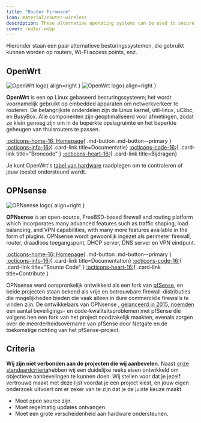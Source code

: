 ```yaml
---
title: "Router Firmware"
icon: material/router-wireless
description: These alternative operating systems can be used to secure your router or Wi-Fi access point.
cover: router.webp
---
```


Hieronder staan een paar alternatieve besturingssystemen, die gebruikt kunnen worden op routers, Wi-Fi access points, enz.

## OpenWrt

<div class="admonition recommendation" markdown>

![OpenWrt logo](assets/img/router/openwrt.svg#only-light){ align=right }
![OpenWrt logo](assets/img/router/openwrt-dark.svg#only-dark){ align=right }

**OpenWrt** is een op Linux gebaseerd besturingssysteem; het wordt voornamelijk gebruikt op embedded apparaten om netwerkverkeer te routeren. De belangrijkste onderdelen zijn de Linux kernel, util-linux, uClibc, en BusyBox. Alle componenten zijn geoptimaliseerd voor afmetingen, zodat ze klein genoeg zijn om in de beperkte opslagruimte en het beperkte geheugen van thuisrouters te passen.

[:octicons-home-16: Homepage](https://openwrt.org){ .md-button .md-button--primary }
[:octicons-info-16:](https://openwrt.org/docs/start){ .card-link title=Documentatie}
[:octicons-code-16:](https://github.com/openwrt/openwrt){ .card-link title="Broncode" }
[:octicons-heart-16:](https://openwrt.org/donate){ .card-link title=Bijdragen}

</details>

</div>

Je kunt OpenWrt's [tabel van hardware](https://openwrt.org/toh/start) raadplegen om te controleren of jouw toestel ondersteund wordt.

## OPNsense

<div class="admonition recommendation" markdown>

![OPNsense logo](assets/img/router/opnsense.svg){ align=right }

**OPNsense** is an open-source, FreeBSD-based firewall and routing platform which incorporates many advanced features such as traffic shaping, load balancing, and VPN capabilities, with many more features available in the form of plugins. OPNsense wordt gewoonlijk ingezet als perimeter firewall, router, draadloos toegangspunt, DHCP server, DNS server en VPN eindpunt.

[:octicons-home-16: Homepage](https://opnsense.org){ .md-button .md-button--primary }
[:octicons-info-16:](https://docs.opnsense.org/index.html){ .card-link title=Documentation}
[:octicons-code-16:](https://github.com/opnsense){ .card-link title="Source Code" }
[:octicons-heart-16:](https://opnsense.org/donate){ .card-link title=Contribute }

</details>

</div>

OPNsense werd oorspronkelijk ontwikkeld als een fork van [pfSense](https://en.wikipedia.org/wiki/PfSense), en beide projecten staan bekend als vrije en betrouwbare firewall-distributies die mogelijkheden bieden die vaak alleen in dure commerciële firewalls te vinden zijn. De ontwikkelaars van OPNsense [, gelanceerd in 2015, noemden](https://docs.opnsense.org/history/thefork.html) een aantal beveiligings- en code-kwaliteitsproblemen met pfSense die volgens hen een fork van het project noodzakelijk maakten, evenals zorgen over de meerderheidsovername van pfSense door Netgate en de toekomstige richting van het pfSense-project.

## Criteria

**Wij zijn niet verbonden aan de projecten die wij aanbevelen.** Naast [onze standaardcriteria](about/criteria.md)hebben wij een duidelijke reeks eisen ontwikkeld om objectieve aanbevelingen te kunnen doen. Wij stellen voor dat je jezelf vertrouwd maakt met deze lijst voordat je een project kiest, en jouw eigen onderzoek uitvoert om er zeker van te zijn dat je de juiste keuze maakt.

- Moet open source zijn.
- Moet regelmatig updates ontvangen.
- Moet een grote verscheidenheid aan hardware ondersteunen.
